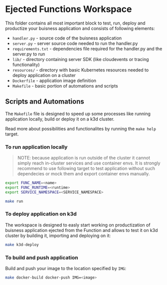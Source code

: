 # Ejected Functions Workspace

This folder contains all most important block to test, run, deploy and productize your buisness application and consists of following elements:

* `handler.py` - source code of the buisness application
* `server.py` - server source code needed to run the handler.py
* `requirements.txt` - dependencies file required for the handler.py and the server.py to run
* `lib/` - directory containing server SDK (like cloudevents or tracing functionality)
* `resources/` - directory with basic Kubernetes resources needed to deploy application on a cluster
* `Dockerfile` - application image definition
* `Makefile` - basic portion of automations and scripts
   
## Scripts and Automations

The `Makefile` file is designed to speed up some processes like running application locally, build or deploy it on a k3d cluster.

Read more about possibilities and functionalites by running the `make help` target.

### To run application locally

>NOTE: because application is run outside of the cluster it cannot simply reach in-cluster services and use container envs. It is strongly recommend to use following target to test application without such dependecies or mock them and export container envs manually.

```bash
export FUNC_NAME=<name>
export FUNC_RUNTIME=<runtime>
export SERVICE_NAMESPACE=<SERVICE_NAMESPACE>

make run
```

### To deploy application on k3d

The workspace is designed to easly start working on productization of buisness application ejected from the Function and allows to test it on k3d cluster by building it, importing and deploying on it:

```bash
make k3d-deploy
```

### To build and push application

Build and push your image to the location specified by `IMG`:

```bash
make docker-build docker-push IMG=<image>
```
